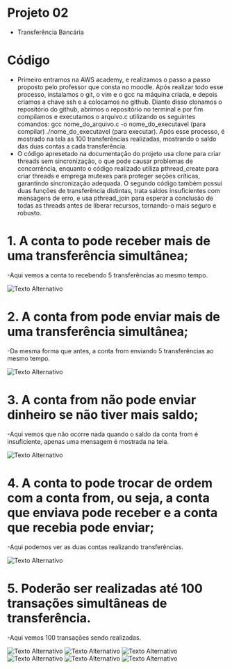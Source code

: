 # Projeto 02

- Transferência Bancária

# Código

- Primeiro entramos na AWS academy, e realizamos o passo a passo proposto pelo professor que consta no moodle. Após realizar todo esse processo, instalamos o git, o vim e o gcc na máquina criada, e depois criamos a chave ssh e a colocamos no github. Diante disso clonamos o repositório do github, abrimos o repositório no terminal e por fim compilamos e executamos o arquivo.c utilizando os seguintes comandos: gcc nome_do_arquivo.c -o nome_do_executavel (para compilar) ./nome_do_executavel (para executar). Após esse processo, é mostrado na tela as 100 transferências realizadas, mostrando o saldo das duas contas a cada transferência.
- O código apresetado na documentação do projeto usa clone para criar threads sem sincronização, o que pode causar problemas de concorrência, enquanto o código realizado utiliza pthread_create para criar threads e emprega mutexes para proteger seções críticas, garantindo sincronização adequada. O segundo código também possui duas funções de transferência distintas, trata saldos insuficientes com mensagens de erro, e usa pthread_join para esperar a conclusão de todas as threads antes de liberar recursos, tornando-o mais seguro e robusto.

# 1. A conta to pode receber mais de uma transferência simultânea;

-Aqui vemos a conta to recebendo 5 transferências ao mesmo tempo.

![Texto Alternativo](https://github.com/Neto-Sciamarelli/SO/blob/main/Projeto2/teste1.png)

# 2. A conta from pode enviar mais de uma transferência simultânea;

-Da mesma forma que antes, a conta from enviando 5 transferências ao mesmo tempo.

![Texto Alternativo](https://github.com/Neto-Sciamarelli/SO/blob/main/Projeto2/teste2.png)

# 3. A conta from não pode enviar dinheiro se não tiver mais saldo;

-Aqui vemos que não ocorre nada quando o saldo da conta from é insuficiente, apenas uma mensagem é mostrada na tela.

![Texto Alternativo](https://github.com/Neto-Sciamarelli/SO/blob/main/Projeto2/teste3.png)

# 4. A conta to pode trocar de ordem com a conta from, ou seja, a conta que enviava pode receber e a conta que recebia pode enviar;

-Aqui podemos ver as duas contas realizando transferências.

![Texto Alternativo](https://github.com/Neto-Sciamarelli/SO/blob/main/Projeto2/teste4.png)

# 5. Poderão ser realizadas até 100 transações simultâneas de transferência.
   
-Aqui vemos 100 transações sendo realizadas.

![Texto Alternativo](https://github.com/Neto-Sciamarelli/SO/blob/main/Projeto2/Print1.png)
![Texto Alternativo](https://github.com/Neto-Sciamarelli/SO/blob/main/Projeto2/Print2.png)
![Texto Alternativo](https://github.com/Neto-Sciamarelli/SO/blob/main/Projeto2/Print3.png)
![Texto Alternativo](https://github.com/Neto-Sciamarelli/SO/blob/main/Projeto2/Print4.png)
![Texto Alternativo](https://github.com/Neto-Sciamarelli/SO/blob/main/Projeto2/Print5.png)
![Texto Alternativo](https://github.com/Neto-Sciamarelli/SO/blob/main/Projeto2/Print6.png)
